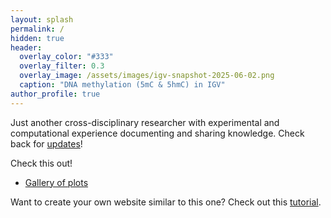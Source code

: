 ```yaml
---
layout: splash
permalink: /
hidden: true
header:
  overlay_color: "#333"
  overlay_filter: 0.3 
  overlay_image: /assets/images/igv-snapshot-2025-06-02.png
  caption: "DNA methylation (5mC & 5hmC) in IGV"
author_profile: true   
---
```


Just another cross-disciplinary researcher with experimental and computational experience documenting and sharing knowledge. Check back for [updates](https://jazsakr.github.io/recent/)!

Check this out!
- [Gallery of plots](https://jazsakr.github.io/plot-gallery/)

Want to create your own website similar to this one? Check out this [tutorial](https://jazsakr.github.io/website/).